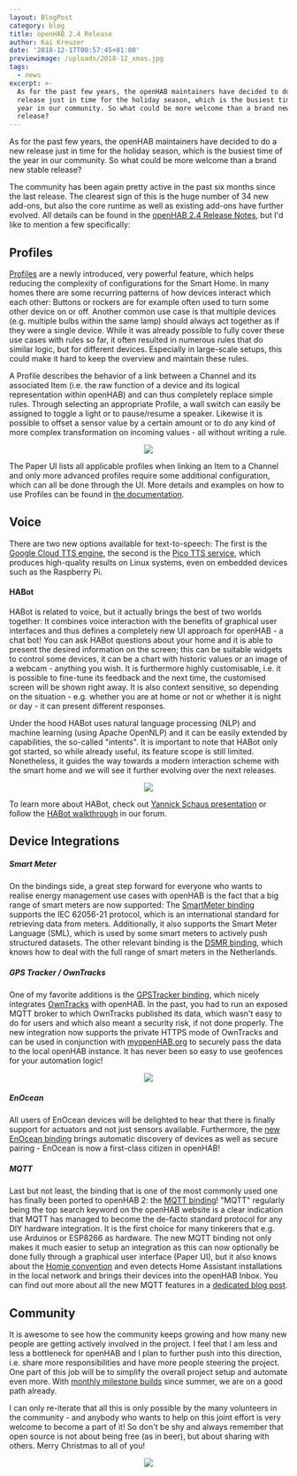 ```yaml
---
layout: BlogPost
category: blog
title: openHAB 2.4 Release
author: Kai Kreuzer
date: '2018-12-17T00:57:45+01:00'
previewimage: /uploads/2018-12_xmas.jpg
tags:
  - news
excerpt: >-
  As for the past few years, the openHAB maintainers have decided to do a new
  release just in time for the holiday season, which is the busiest time of the
  year in our community. So what could be more welcome than a brand new stable
  release?
---
```

As for the past few years, the openHAB maintainers have decided to do a new release just in time for the holiday season, which is the busiest time of the year in our community. So what could be more welcome than a brand new stable release?

<!-- more -->

The community has been again pretty active in the past six months since the last release. The clearest sign of this is the huge number of 34 new add-ons, but also the core runtime as well as existing add-ons have further evolved. All details can be found in the [openHAB 2.4 Release Notes](https://github.com/openhab/openhab-distro/wiki/openHAB-2.4-Release-Notes), but I'd like to mention a few specifically:

## Profiles

[Profiles](https://www.openhab.org/docs/configuration/items.html#profiles) are a newly introduced, very powerful feature, which helps reducing the complexity of configurations for the Smart Home. In many homes there are some recurring patterns of how devices interact which each other: Buttons or rockers are for example often used to turn some other device on or off. Another common use case is that multiple devices (e.g. multiple bulbs within the same lamp) should always act together as if they were a single device. While it was already possible to fully cover these use cases with rules so far, it often resulted in numerous rules that do similar logic, but for different devices. Especially in large-scale setups, this could make it hard to keep the overview and maintain these rules. 

A Profile describes the behavior of a link between a Channel and its associated Item (i.e. the raw function of a device and its logical representation within openHAB) and can thus completely replace simple rules. Through selecting an appropriate Profile, a wall switch can easily be assigned to toggle a light or to pause/resume a speaker. Likewise it is possible to offset a sensor value by a certain amount or to do any kind of more complex transformation on incoming values - all without writing a rule.

<p align="center"><img src="/uploads/2018-12_profiles.png"/></p>

The Paper UI lists all applicable profiles when linking an Item to a Channel and only more advanced profiles require some additional configuration, which can all be done through the UI. More details and examples on how to use Profiles can be found in [the documentation](https://www.openhab.org/docs/configuration/items.html#profiles).

## Voice

There are two new options available for text-to-speech: The first is the [Google Cloud TTS engine](https://www.openhab.org/addons/voice/googletts/), the second is the [Pico TTS service](https://www.openhab.org/addons/voice/picotts/), which produces high-quality results on Linux systems, even on embedded devices such as the Raspberry Pi.

#### HABot

HABot is related to voice, but it actually brings the best of two worlds together: It combines voice interaction with the benefits of graphical user interfaces and thus defines a completely new UI approach for openHAB - a chat bot!
You can ask HABot questions about your home and it is able to present the desired information on the screen; this can be suitable widgets to control some devices, it can be a chart with historic values or an image of a webcam - anything you wish. It is furthermore highly customisable, i.e. it is possible to fine-tune its feedback and the next time, the customised screen will be shown right away. It is also context sensitive, so depending on the situation - e.g. whether you are at home or not or whether it is night or day - it can present different responses.

Under the hood HABot uses natural language processing (NLP) and machine learning (using Apache OpenNLP) and it can be easily extended by capabilities, the so-called "intents". It is important to note that HABot only got started, so while already useful, its feature scope is still limited. Nonetheless, it guides the way towards a modern interaction scheme with the smart home and we will see it further evolving over the next releases.

<p align="center"><img src="/uploads/2018-12_habot.png"/></p>

To learn more about HABot, check out [Yannick Schaus presentation](https://youtu.be/y_3U4zcD5i4?list=PLEGbpQEn6rvyikXIhZXmuztwgUz7V8Ufs) or follow the [HABot walkthrough](https://community.openhab.org/tags/c/apps-services/habot/walkthrough) in our forum. 

## Device Integrations

##### Smart Meter

On the bindings side, a great step forward for everyone who wants to realise energy management use cases with openHAB is the fact that a big range of smart meters are now supported: The [SmartMeter binding](https://www.openhab.org/addons/bindings/smartmeter) supports the IEC 62056-21 protocol, which is an international standard for retrieving data from meters. Additionally, it also supports the Smart Meter Language (SML), which is used by some smart meters to actively push structured datasets. The other relevant binding is the [DSMR binding](https://www.openhab.org/addons/bindings/dsmr), which knows how to deal with the full range of smart meters in the Netherlands.

##### GPS Tracker / OwnTracks

One of my favorite additions is the [GPSTracker binding](https://www.openhab.org/addons/bindings/gpstracker), which nicely integrates [OwnTracks](https://owntracks.org/booklet/) with openHAB. In the past, you had to run an exposed MQTT broker to which OwnTracks published its data, which wasn't easy to do for users and which also meant a security risk, if not done properly. The new integration now supports the private HTTPS mode of OwnTracks and can be used in conjunction with [myopenHAB.org](https://www.myopenhab.org/) to securely pass the data to the local openHAB instance. It has never been so easy to use geofences for your automation logic!

<p align="center"><img src="/uploads/2018-12_owntracks.jpg"/></p>

##### EnOcean

All users of EnOcean devices will be delighted to hear that there is finally support for actuators and not just sensors available. Furthermore, the [new EnOcean binding](https://www.openhab.org/addons/bindings/enocean/) brings automatic discovery of devices as well as secure pairing - EnOcean is now a first-class citizen in openHAB!

##### MQTT

Last but not least, the binding that is one of the most commonly used one has finally been ported to openHAB 2: the [MQTT binding](https://www.openhab.org/addons/bindings/mqtt)! "MQTT" regularly being the top search keyword on the openHAB website is a clear indication that MQTT has managed to become the de-facto standard protocol for any DIY hardware integration. It is the first choice for many tinkerers that e.g. use Arduinos or ESP8266 as hardware.
The new MQTT binding not only makes it much easier to setup an integration as this can now optionally be done fully through a graphical user interface (Paper UI), but it also knows about the [Homie convention](https://github.com/homieiot/convention) and even detects Home Assistant installations in the local network and brings their devices into the openHAB Inbox. You can find out more about all the new MQTT features in a [dedicated blog post](https://www.openhab.org/blog/2018-12-16-mqtt-arrives-in-the-modern-openhab-2-x-architecture.html).

## Community

It is awesome to see how the community keeps growing and how many new people are getting actively involved in the project. I feel that I am less and less a bottleneck for openHAB and I plan to further push into this direction, i.e. share more responsibilities and have more people steering the project. One part of this job will be to simplify the overall project setup and automate even more. With [monthly milestone builds](https://community.openhab.org/t/openhab-2-4-milestone-builds/50359) since summer, we are on a good path already.

I can only re-iterate that all this is only possible by the many volunteers in the community - and anybody who wants to help on this joint effort is very welcome to become a part of it! So don't be shy and always remember that open source is not about being free (as in beer), but about sharing with others. Merry Christmas to all of you!

<p align="center"><img src="/uploads/2018-12_xmas.jpg"/></p>

